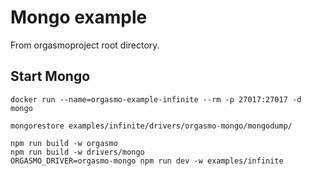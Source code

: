 # Mongo example

From orgasmoproject root directory.

## Start Mongo

```
docker run --name=orgasmo-example-infinite --rm -p 27017:27017 -d mongo

mongorestore examples/infinite/drivers/orgasmo-mongo/mongodump/
```

```
npm run build -w orgasmo
npm run build -w drivers/mongo
ORGASMO_DRIVER=orgasmo-mongo npm run dev -w examples/infinite
```
